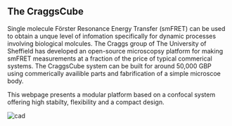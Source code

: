 ## The CraggsCube

Single molecule Förster Resonance Energy Transfer (smFRET) can be used to obtain a unque level of infomation specifically for dynamic processes involving biological molcules. The Craggs group of The University of Sheffield has developed an open-source microscopsy platform for making smFRET measurements at a fraction of the price of typical commerical systems. The CraggsCube system can be built for around 50,000 GBP using commerically availible parts and fabrification of a simple microscoe body. 

This webpage presents a modular platform based on a confocal system offering high stabilty, flexibility and a compact design. 

        
![cad](/smfScope/scope_cad3-e1495538367887.png)
      
